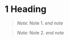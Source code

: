 ﻿# 1 Heading

> *Note*: Note 1. *end note*
<!-- markdownlint-disable MD028 -->

<!-- markdownlint-enable MD028 -->
> *Note*: Note 2. *end note*